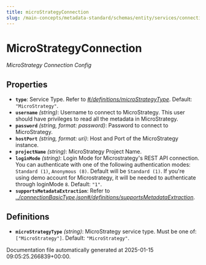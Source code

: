 ```yaml
---
title: microStrategyConnection
slug: /main-concepts/metadata-standard/schemas/entity/services/connections/dashboard/microstrategyconnection
---
```


# MicroStrategyConnection

*MicroStrategy Connection Config*

## Properties

- **`type`**: Service Type. Refer to *[#/definitions/microStrategyType](#definitions/microStrategyType)*. Default: `"MicroStrategy"`.
- **`username`** *(string)*: Username to connect to MicroStrategy. This user should have privileges to read all the metadata in MicroStrategy.
- **`password`** *(string, format: password)*: Password to connect to MicroStrategy.
- **`hostPort`** *(string, format: uri)*: Host and Port of the MicroStrategy instance.
- **`projectName`** *(string)*: MicroStrategy Project Name.
- **`loginMode`** *(string)*: Login Mode for Microstrategy's REST API connection. You can authenticate with one of the following authentication modes: `Standard (1)`, `Anonymous (8)`. Default will be `Standard (1)`. If you're using demo account for Microstrategy, it will be needed to authenticate through loginMode `8`. Default: `"1"`.
- **`supportsMetadataExtraction`**: Refer to *[../connectionBasicType.json#/definitions/supportsMetadataExtraction](#/connectionBasicType.json#/definitions/supportsMetadataExtraction)*.
## Definitions

- **`microStrategyType`** *(string)*: MicroStrategy service type. Must be one of: `["MicroStrategy"]`. Default: `"MicroStrategy"`.


Documentation file automatically generated at 2025-01-15 09:05:25.266839+00:00.
